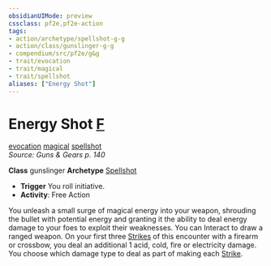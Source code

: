 ```yaml
---
obsidianUIMode: preview
cssclass: pf2e,pf2e-action
tags:
- action/archetype/spellshot-g-g
- action/class/gunslinger-g-g
- compendium/src/pf2e/g&g
- trait/evocation
- trait/magical
- trait/spellshot
aliases: ["Energy Shot"]
---
```

# Energy Shot [F](rules/core-rulebook/chapter-9-playing-the-game.md#Actions "Free Action")
[evocation](rules/traits/evocation.md "Evocation School Trait")  [magical](rules/traits/magical.md "Magical Item Trait")  [spellshot](rules/traits/spellshot-g-g.md "Spellshot Class Trait")  
*Source: Guns & Gears p. 140*  

**Class** gunslinger
**Archetype** [Spellshot](compendium/character/archetypes/spellshot-g-g.md)
- **Trigger** You roll initiative.
- **Activity**: Free Action

You unleash a small surge of magical energy into your weapon, shrouding the bullet with potential energy and granting it the ability to deal energy damage to your foes to exploit their weaknesses. You can Interact to draw a ranged weapon. On your first three [Strikes](rules/actions/strike.md) of this encounter with a firearm or crossbow, you deal an additional 1 acid, cold, fire or electricity damage. You choose which damage type to deal as part of making each [Strike](rules/actions/strike.md).